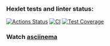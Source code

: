 ### Hexlet tests and linter status:
[![Actions Status](https://github.com/ryayar/frontend-project-46/actions/workflows/hexlet-check.yml/badge.svg)](https://github.com/ryayar/frontend-project-46/actions)
[![CI](https://github.com/ryayar/frontend-project-46/workflows/node.yml/badge.svg)](https://github.com/ryayar/frontend-project-46/actions)
[![Test Coverage](https://api.codeclimate.com/v1/badges/14a639b785fbc55a6cd4/test_coverage)](https://codeclimate.com/github/ryayar/frontend-project-46/test_coverage)

### Watch [asciinema](https://asciinema.org/connect/ee04cde9-55a5-4d1d-b84a-926502916415)